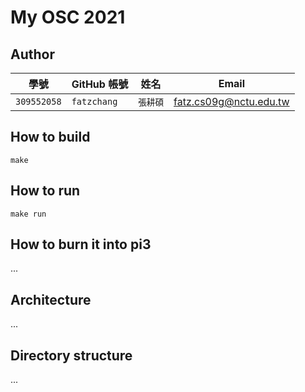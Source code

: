 # My OSC 2021

## Author

| 學號 | GitHub 帳號 | 姓名 | Email |
| --- | ----------- | --- | --- |
|`309552058`| `fatzchang` | `張耕碩` | fatz.cs09g@nctu.edu.tw |

## How to build

`make`

## How to run

`make run`

## How to burn it into pi3

...

## Architecture

...

## Directory structure

...